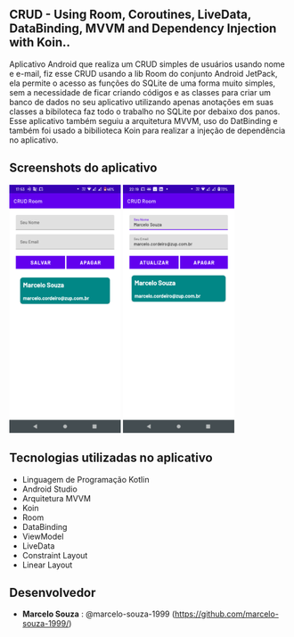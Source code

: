 ## CRUD - Using Room, Coroutines, LiveData, DataBinding, MVVM and Dependency Injection with Koin..

Aplicativo Android que realiza um CRUD simples de usuários usando nome e e-mail, fiz esse CRUD
usando a lib Room do conjunto Android JetPack, ela permite o acesso as funções do SQLite de uma
forma muito simples, sem a necessidade de ficar criando códigos e as classes para criar um banco de
dados no seu aplicativo utilizando apenas anotações em suas classes a bibiloteca faz todo o trabalho
no SQLite por debaixo dos panos. Esse aplicativo também seguiu a arquitetura MVVM, uso do DatBinding
e também foi usado a bibilioteca Koin para realizar a injeção de dependência no aplicativo.

## Screenshots do aplicativo
<img src="/imgs/image_1.png" width="200">
<img src="/imgs/image_2.png" width="200">

## Tecnologias utilizadas no aplicativo

* Linguagem de Programação Kotlin
* Android Studio
* Arquitetura MVVM
* Koin
* Room
* DataBinding
* ViewModel
* LiveData
* Constraint Layout
* Linear Layout

## Desenvolvedor

* **Marcelo Souza** : @marcelo-souza-1999 (https://github.com/marcelo-souza-1999/)
